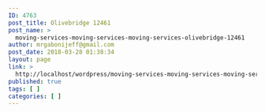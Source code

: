 ```yaml
---
ID: 4763
post_title: Olivebridge 12461
post_name: >
  moving-services-moving-services-moving-services-olivebridge-12461
author: mrgabonijeff@gmail.com
post_date: 2018-03-28 01:38:34
layout: page
link: >
  http://localhost/wordpress/moving-services-moving-services-moving-services-olivebridge-12461/
published: true
tags: [ ]
categories: [ ]
---
```

